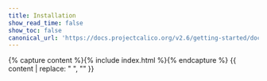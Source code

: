 ```yaml
---
title: Installation
show_read_time: false
show_toc: false
canonical_url: 'https://docs.projectcalico.org/v2.6/getting-started/docker/installation/index'
---
```

{% capture content %}{% include index.html %}{% endcapture %}
{{ content | replace: "    ", "" }}